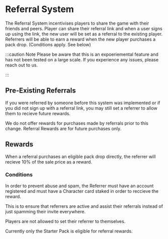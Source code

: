 # Referral System

The Referral System incentivises players to share the game with their friends and peers. Player can share their referral link and when a user signs up using the link, the new user will be set as a referral to the existing player. Referrers will be able to earn a reward when the new player purchases a pack drop. (Conditions apply. See below)

:::caution Note
Please be aware that this is an expoeriemental feature and has not been tested on a large scale. If you experience any issues, please reach out to us.

:::

## Pre-Existing Referrals

If you were referred by someone before this system was implemented or if you did not sign up with a referral link, you may still set a referrer to allow them to recieve future rewards.

We do not offer rewards for purchases made by referrals prior to this change. Referral Rewards are for future purchases only.

## Rewards

When a referral purchases an eligible pack drop directly, the referrer will recieve 10% of the sale price as a reward.

### Conditions

In order to prevent abuse and spam, the Referrer must have an account registered and must have a Character card staked in order to reccieve the reward.

This is to ensure that referrers are active and assist their referrals instead of just spamming their invite everywhere.

Players are not allowed to set their referrer to themselves.

Currently only the Starter Pack is eligible for referral rewards.
